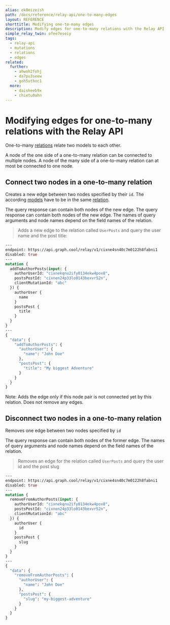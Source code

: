 ```yaml
---
alias: ek8eizeish
path: /docs/reference/relay-api/one-to-many-edges
layout: REFERENCE
shorttitle: Modifying one-to-many edges
description: Modify edges for one-to-many relations with the Relay API and connect or disconnect two nodes in your GraphQL backend.
simple_relay_twin: ofee7eseiy
tags:
  - relay-api
  - mutations
  - relations
  - edges
related:
  further:
    - ahwoh2fohj
    - da7pu3seew
    - goh5uthoc1
  more:
    - daisheeb9x
    - chietu0ahn
---
```


# Modifying edges for one-to-many relations with the Relay API

One-to-many [relations](!alias-goh5uthoc1) relate two models to each other.

A node of the one side of a one-to-many relation can be connected to multiple nodes.
A node of the many side of a one-to-many relation can at most be connected to one node.

## Connect two nodes in a one-to-many relation

Creates a new edge between two nodes specified by their `id`. The according [models](!alias-ij2choozae) have to be in the same [relation](!alias-goh5uthoc1).

The query response can contain both nodes of the new edge. The query response can contain both nodes of the new edge. The names of query arguments and node names depend on the field names of the relation.

> Adds a new edge to the relation called `UserPosts` and query the user name and the post title:

```graphql
---
endpoint: https://api.graph.cool/relay/v1/cixne4sn40c7m0122h8fabni1
disabled: true
---
mutation {
  addToAuthorPosts(input: {
    authorUserId: "cixnekqnu2ify0134ekw4pox8",
    postsPostId: "cixnen24p33lo0143bexvr52n",
    clientMutationId: "abc"
  }) {
    authorUser {
      name
    }
    postsPost {
      title
    }
  }
}
---
{
  "data": {
    "addToAuthorPosts": {
      "authorUser": {
        "name": "John Doe"
      },
      "postsPost": {
        "title": "My biggest Adventure"
      }
    }
  }
}
```

Note: Adds the edge only if this node pair is not connected yet by this relation. Does not remove any edges.

## Disconnect two nodes in a one-to-many relation

Removes one edge between two nodes specified by `id`

The query response can contain both nodes of the former edge. The names of query arguments and node names depend on the field names of the relation.

> Removes an edge for the relation called `UserPosts` and query the user id and the post slug

```graphql
---
endpoint: https://api.graph.cool/relay/v1/cixne4sn40c7m0122h8fabni1
disabled: true
---
mutation {
  removeFromAuthorPosts(input: {
    authorUserId: "cixnekqnu2ify0134ekw4pox8",
    postsPostId: "cixnen24p33lo0143bexvr52n",
    clientMutationId: "abc"
  }) {
    authorUser {
      id
    }
    postsPost {
      slug
    }
  }
}
---
{
  "data": {
    "removeFromAuthorPosts": {
      "authorUser": {
        "name": "John Doe"
      },
      "postsPost": {
        "slug": "my-biggest-adventure"
      }
    }
  }
}
```

